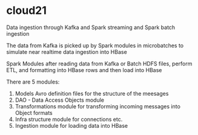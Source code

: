 # cloud21
Data ingestion through Kafka and Spark streaming and Spark batch ingestion
  
The data from Kafka is picked up by Spark modules in microbatches to simulate near realtime data ingestion into HBase

Spark Modules after reading data from Kafka or Batch HDFS files, perform ETL, and formatting into HBase rows and then load into HBase

There are 5 modules:

1) Models Avro definition files for the structure of the meesages
2) DAO - Data Access Objects module
3) Transformations module for transforming incoming messages into Object formats
4) Infra structure module for connections etc.
5) Ingestion module for loading data into HBase

